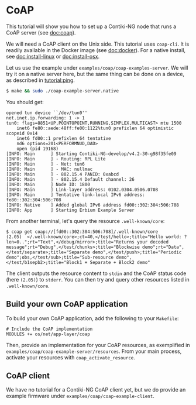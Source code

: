 # CoAP

This tutorial will show you how to set up a Contiki-NG node that runs a CoAP server (see [doc:coap]).

We will need a CoAP client on the Unix side.
This tutorial uses `coap-cli`.
It is readily available in the Docker image (see [doc:docker]).
For a native install, see [doc:install-linux] or [doc:install-osx].

Let us use the example under `examples/coap/coap-examples-server`.
We will try it on a native server here, but the same thing can be done on a device, as described in [tutorial:ping].
```bash
$ make && sudo ./coap-example-server.native
```

You should get:
```
opened tun device ``/dev/tun0''
net.inet.ip.forwarding: 1 -> 1
tun0: flags=8851<UP,POINTOPOINT,RUNNING,SIMPLEX,MULTICAST> mtu 1500
	inet6 fe80::aede:48ff:fe00:1122%tun0 prefixlen 64 optimistic scopeid 0x14 
	inet6 fd00::1 prefixlen 64 tentative 
	nd6 options=201<PERFORMNUD,DAD>
	open (pid 19168)
[INFO: Main      ] Starting Contiki-NG-develop/v4.2-30-g98f35fe09
[INFO: Main      ] - Routing: RPL Lite
[INFO: Main      ] - Net: tun6
[INFO: Main      ] - MAC: nullmac
[INFO: Main      ] - 802.15.4 PANID: 0xabcd
[INFO: Main      ] - 802.15.4 Default channel: 26
[INFO: Main      ] Node ID: 1800
[INFO: Main      ] Link-layer address: 0102.0304.0506.0708
[INFO: Main      ] Tentative link-local IPv6 address: fe80::302:304:506:708
[INFO: Native    ] Added global IPv6 address fd00::302:304:506:708
[INFO: App       ] Starting Erbium Example Server
```

From another terminal, let's query the resource `.well-known/core`:
```
$ coap get coap://[fd00::302:304:506:708]/.well-known/core
(2.05)  </.well-known/core>;ct=40,</test/hello>;title="Hello world: ?len=0..";rt="Text",</debug/mirror>;title="Returns your decoded message";rt="Debug",</test/chunks>;title="Blockwise demo";rt="Data",</test/separate>;title="Separate demo",</test/push>;title="Periodic demo";obs,</test/sub>;title="Sub-resource demo",</test/b1sepb2>;title="Block1 + Separate + Block2 demo"
```

The client outputs the resource content to `stdin` and the CoAP status code (here `(2.05)`) to `stderr`.
You can then try and query other resources listed in `.well-known/core`.

## Build your own CoAP application

To build your own CoAP application, add the following to your `Makefile`:
```
# Include the CoAP implementation
MODULES += os/net/app-layer/coap
```

Then, provide an implementation for your CoAP resources, as exemplified in `examples/coap/coap-example-server/resources`.
From your main process, activate your resources with `coap_activate_resource`.

## CoAP client

We have no tutorial for a Contiki-NG CoAP client yet, but we do provide an example firmware under `examples/coap/coap-example-client`.

[tutorial:ping]: /doc/tutorials/IPv6-ping
[doc:coap]: /doc/programming/CoAP
[doc:docker]: /doc/getting-started/Docker
[doc:install-linux]: /doc/getting-started/Toolchain-installation-on-Linux
[doc:install-osx]: /doc/getting-started/Toolchain-installation-on-macOS
